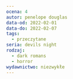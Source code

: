 ```yaml
---
ocena: 4
autor: penelope douglas
data-od: 2022-02-01
data-do: 2022-02-07
tags:
  - przeczytane
seria: devils night
rodzaj:
  - dark romans
  - horror
wydawnictwo: niezwykłe
---
```


